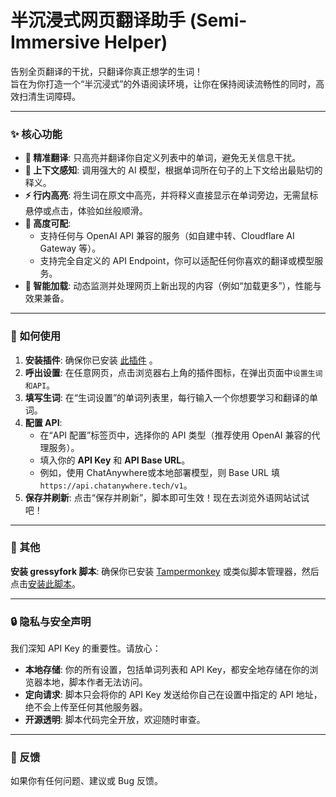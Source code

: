 # 半沉浸式网页翻译助手 (Semi-Immersive Helper)

告别全页翻译的干扰，只翻译你真正想学的生词！
<br>旨在为你打造一个“半沉浸式”的外语阅读环境，让你在保持阅读流畅性的同时，高效扫清生词障碍。

---

### ✨ 核心功能

* **🎯 精准翻译**: 只高亮并翻译你自定义列表中的单词，避免无关信息干扰。
* **🧠 上下文感知**: 调用强大的 AI 模型，根据单词所在句子的上下文给出最贴切的释义。
* **⚡ 行内高亮**: 将生词在原文中高亮，并将释义直接显示在单词旁边，无需鼠标悬停或点击，体验如丝般顺滑。
* **🔌 高度可配**:
    * 支持任何与 OpenAI API 兼容的服务（如自建中转、Cloudflare AI Gateway 等）。
    * 支持完全自定义的 API Endpoint，你可以适配任何你喜欢的翻译或模型服务。
* **🚀 智能加载**: 动态监测并处理网页上新出现的内容（例如“加载更多”），性能与效果兼备。

---

### 📖 如何使用

1.  **安装插件**: 确保你已安装 [此插件](https://www.tampermonkey.net/) 。
2.  **呼出设置**: 在任意网页，点击浏览器右上角的插件图标，在弹出页面中`设置生词和API`。
3.  **填写生词**: 在“生词设置”的单词列表里，每行输入一个你想要学习和翻译的单词。
4.  **配置 API**:
    * 在“API 配置”标签页中，选择你的 API 类型（推荐使用 OpenAI 兼容的代理服务）。
    * 填入你的 **API Key** 和 **API Base URL**。
    * 例如，使用 ChatAnywhere或本地部署模型，则 Base URL 填 `https://api.chatanywhere.tech/v1`。
5.  **保存并刷新**: 点击“保存并刷新”，脚本即可生效！现在去浏览外语网站试试吧！

---

### 👀 其他

**安装 gressyfork 脚本**: 确保你已安装 [Tampermonkey](https://www.tampermonkey.net/) 或类似脚本管理器，然后点击[安装此脚本](https://greasyfork.org/zh-CN/scripts/546713-%E5%8D%8A%E6%B2%89%E6%B5%B8%E5%BC%8F%E7%BD%91%E9%A1%B5%E7%BF%BB%E8%AF%91%E5%8A%A9%E6%89%8B-semi-immersive-helper)。

---
### 🔒 隐私与安全声明

我们深知 API Key 的重要性。请放心：

* **本地存储**: 你的所有设置，包括单词列表和 API Key，都安全地存储在你的浏览器本地，脚本作者无法访问。
* **定向请求**: 脚本只会将你的 API Key 发送给你自己在设置中指定的 API 地址，绝不会上传至任何其他服务器。
* **开源透明**: 脚本代码完全开放，欢迎随时审查。

---

### 💬 反馈

如果你有任何问题、建议或 Bug 反馈。
